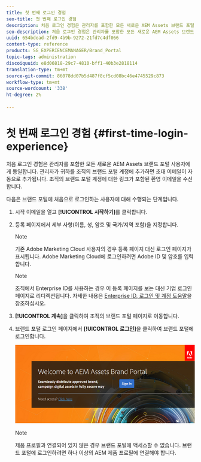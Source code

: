 ```yaml
---
title: 첫 번째 로그인 경험
seo-title: 첫 번째 로그인 경험
description: 처음 로그인 경험은 관리자를 포함한 모든 새로운 AEM Assets 브랜드 포털 사용자에게 동일합니다. 관리자가 귀하를 조직의 브랜드 포털 계정에 추가하면 초대 이메일이 자동으로 추가됩니다. 조직의 브랜드 포털 계정에 대한 링크가 포함된 환영 이메일을 수신합니다.
seo-description: 처음 로그인 경험은 관리자를 포함한 모든 새로운 AEM Assets 브랜드 포털 사용자에게 동일합니다. 관리자가 귀하를 조직의 브랜드 포털 계정에 추가하면 초대 이메일이 자동으로 추가됩니다. 조직의 브랜드 포털 계정에 대한 링크가 포함된 환영 이메일을 수신합니다.
uuid: 654bdead-2fd9-4b9b-9272-21fd7c4df066
content-type: reference
products: SG_EXPERIENCEMANAGER/Brand_Portal
topic-tags: administration
discoiquuid: e8d06818-29c7-4810-bff1-40b3e2818114
translation-type: tm+mt
source-git-commit: 86078dd07b5d487f8cf5cd08bc46e4745529c873
workflow-type: tm+mt
source-wordcount: '338'
ht-degree: 2%

---
```



# 첫 번째 로그인 경험 {#first-time-login-experience}

처음 로그인 경험은 관리자를 포함한 모든 새로운 AEM Assets 브랜드 포털 사용자에게 동일합니다. 관리자가 귀하를 조직의 브랜드 포털 계정에 추가하면 초대 이메일이 자동으로 추가됩니다. 조직의 브랜드 포털 계정에 대한 링크가 포함된 환영 이메일을 수신합니다.

다음은 브랜드 포털에 처음으로 로그인하는 사용자에 대해 수행되는 단계입니다.

1. 시작 이메일을 열고 **[!UICONTROL 시작하기]**&#x200B;를 클릭합니다.

1. 등록 페이지에서 세부 사항(이름, 성, 암호 및 국가/지역 포함)을 지정합니다.
   >[!NOTE]
   >
   >기존 Adobe Marketing Cloud 사용자의 경우 등록 페이지 대신 로그인 페이지가 표시됩니다. Adobe Marketing Cloud에 로그인하려면 Adobe ID 및 암호를 입력합니다.

   >[!NOTE]
   >
   >조직에서 Enterprise ID를 사용하는 경우 이 등록 페이지를 보는 대신 기업 로그인 페이지로 리디렉션됩니다. 자세한 내용은 [Enterprise ID, 로그인 및 계정 도움말](https://helpx.adobe.com/in/enterprise/kb/enterprise-id-faq.html)을 참조하십시오.

1. **[!UICONTROL 계속]**&#x200B;을 클릭하여 조직의 브랜드 포털 페이지로 이동합니다.
1. 브랜드 포털 로그인 페이지에서 **[!UICONTROL 로그인]**&#x200B;을 클릭하여 브랜드 포털에 로그인합니다.

   ![브랜드 포털 로그인 페이지](assets/signin-onboarding.png)

   >[!NOTE]
   >
   >제품 프로필과 연결되어 있지 않은 경우 브랜드 포털에 액세스할 수 없습니다. 브랜드 포털에 로그인하려면 하나 이상의 AEM 제품 프로필에 연결해야 합니다.
